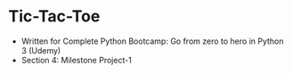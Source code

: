 # Tic-Tac-Toe
- Written for Complete Python Bootcamp: Go from zero to hero in Python 3 (Udemy)
- Section 4: Milestone Project-1
